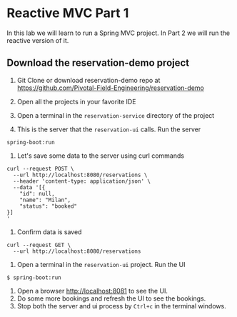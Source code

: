 # Reactive MVC Part 1
In this lab we will learn to run a Spring MVC project. In Part 2 we will run the reactive version of it.

## Download the reservation-demo project

1. Git Clone or download reservation-demo repo at <https://github.com/Pivotal-Field-Engineering/reservation-demo>
1. Open all the projects in your favorite IDE

1. Open a terminal in the `reservation-service` directory of the project

1. This is the server that the `reservation-ui` calls. Run the server
```
spring-boot:run
```
1. Let's save some data to the server using curl commands
```
curl --request POST \
  --url http://localhost:8080/reservations \
  --header 'content-type: application/json' \
  --data '[{
	"id": null,
	"name": "Milan",
	"status": "booked"
}]
'
```
1. Confirm data is saved
```
curl --request GET \
  --url http://localhost:8080/reservations
```
1. Open a terminal in the `reservation-ui` project. Run the UI
```
$ spring-boot:run
```
1. Open a browser <http://localhost:8081> to see the UI.
1. Do some more bookings and refresh the UI to see the bookings.
1. Stop both the server and ui process by `Ctrl+c` in the terminal windows.
